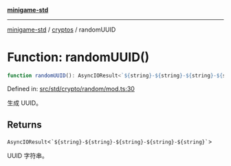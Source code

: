 [**minigame-std**](../../../README.md)

***

[minigame-std](../../../README.md) / [cryptos](../README.md) / randomUUID

# Function: randomUUID()

```ts
function randomUUID(): AsyncIOResult<`${string}-${string}-${string}-${string}-${string}`>
```

Defined in: [src/std/crypto/random/mod.ts:30](https://github.com/JiangJie/minigame-std/blob/ff3594872b1efbdbc13aabe99588385e855b50dc/src/std/crypto/random/mod.ts#L30)

生成 UUID。

## Returns

`AsyncIOResult`\<`` `${string}-${string}-${string}-${string}-${string}` ``\>

UUID 字符串。

